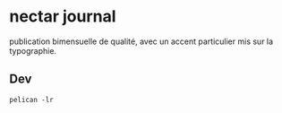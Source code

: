 # nectar journal

publication bimensuelle de qualité, avec un accent particulier mis sur la typographie.


## Dev

`pelican -lr`